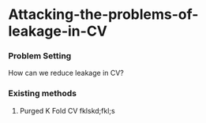 # Attacking-the-problems-of-leakage-in-CV

### Problem Setting  
How can we reduce leakage in CV?
### Existing methods
1. Purged K Fold CV
  fklskd;fkl;s
